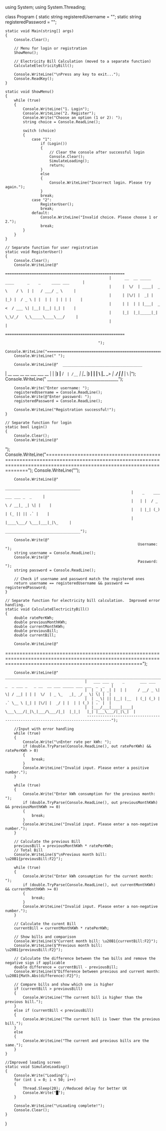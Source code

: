 using System;
using System.Threading;

class Program
{
    static string registeredUsername = "";
    static string registeredPassword = "";

    static void Main(string[] args)
    {
        Console.Clear();

        // Menu for login or registration
        ShowMenu();

        // Electricity Bill Calculation (moved to a separate function)
        CalculateElectricityBill();

        Console.WriteLine("\nPress any key to exit...");
        Console.ReadKey();
    }

    static void ShowMenu()
    {
        while (true)
        {
            Console.WriteLine("1. Login");
            Console.WriteLine("2. Register");
            Console.Write("Choose an option (1 or 2): ");
            string choice = Console.ReadLine();

            switch (choice)
            {
                case "1":
                    if (Login())
                    {
                        // Clear the console after successful login
                        Console.Clear();
                        SimulateLoading();
                        return;
                    }
                    else
                    {
                        Console.WriteLine("Incorrect login. Please try again.");
                    }
                    break;
                case "2":
                    RegisterUser();
                    break;
                default:
                    Console.WriteLine("Invalid choice. Please choose 1 or 2.");
                    break;
            }
        }
    }

    // Separate function for user registration
    static void RegisterUser()
    {
        Console.Clear();
        Console.WriteLine(@"
                                                    ======================================================
                                                   |      __  __ _____ ____      _    _     ____ ___      |
                                                   |     |  \/  | ____|  _ \    / \  | |   / ___/ _ \     |
                                                   |     | |\/| |  _| | |_) |  / _ \ | |  | |  | | | |    |
                                                   |     | |  | | |___|  _ <  / ___ \| |__| |__| |_| |    |
                                                   |     |_|  |_|_____|_| \_\/_/   \_\_____\____\___/     |
                                                   |                                                      |
                                                    ======================================================

                                              ");
        Console.WriteLine("============================================================================================================================================================");
        Console.WriteLine(" ");

        Console.WriteLine(@"  ____________________________________
 |  __   ___  __     __  ___  ___  __  |
 | |__) |__  / _` | /__`  |  |__  |__) |
 | |  \ |___ \__> | .__/  |  |___ |  \ |");
        Console.WriteLine("  ____________________________________");

        Console.Write("Enter username: ");
        registeredUsername = Console.ReadLine();
        Console.Write(@"Enter password: ");
        registeredPassword = Console.ReadLine();

        Console.WriteLine("Registration successful!");
    }

    // Separate function for login
    static bool Login()
    {
        Console.Clear();
        Console.WriteLine(@"
");
        Console.WriteLine("============================================================================================================================================================");
        Console.WriteLine("");

        Console.WriteLine(@"
                                                             __________________________________
                                                             |    _    ___   ___ ___ _  _     |
                                                             |   | |  / _ \ / __|_ _| \| |    |
                                                             |   | |_| (_) | (_ || || .` |    |
                                                             |   |____\___/ \___|___|_|\_     |
                                                             __________________________________");

        Console.Write(@"
                                                                Username: ");
        string username = Console.ReadLine();
        Console.Write(@"
                                                                Password: ");
        string password = Console.ReadLine();

        // Check if username and password match the registered ones
        return username == registeredUsername && password == registeredPassword;
    }

    // Separate function for electricity bill calculation.  Improved error handling.
    static void CalculateElectricityBill()
    {
        double ratePerKWh;
        double previousMonthKWh;
        double currentMonthKWh;
        double previousBill;
        double currentBill;

        Console.WriteLine(@"
============================================================================================================================================================");

        Console.WriteLine(@"                                         _________________________________________________________________________________ 
                                        |   ___ ___ _    _       ___ ___  _  _ ___ _   _ __  __ ___ _____ ___ ___  _  _   |
                                        |  | _ )_ _| |  | |     / __/ _ \| \| / __| | | |  \/  | _ \_   _|_ _/ _ \| \| |  |
                                        |  | _ \| || |__| |__  | (_| (_) | .` \__ \ |_| | |\/| |  _/ | |  | | (_) | .` |  |
                                        |  |___/___|____|____|  \___\___/|_|\_|___/\___/|_|  |_|_|   |_| |___\___/|_|\_|  |
                                         ---------------------------------------------------------------------------------");

        //Input with error handling
        while (true)
        {
            Console.Write("\nEnter rate per kWh: ");
            if (double.TryParse(Console.ReadLine(), out ratePerKWh) && ratePerKWh > 0)
            {
                break;
            }
            Console.WriteLine("Invalid input. Please enter a positive number.");
        }

        while (true)
        {
            Console.Write("Enter kWh consumption for the previous month: ");
            if (double.TryParse(Console.ReadLine(), out previousMonthKWh) && previousMonthKWh >= 0)
            {
                break;
            }
            Console.WriteLine("Invalid input. Please enter a non-negative number.");
        }

        // Calculate the previous Bill
        previousBill = previousMonthKWh * ratePerKWh;
        // Total Bill
        Console.WriteLine($"\nPrevious month bill: \u20B1{previousBill:F2}");

        while (true)
        {
            Console.Write("Enter kWh consumption for the current month: ");
            if (double.TryParse(Console.ReadLine(), out currentMonthKWh) && currentMonthKWh >= 0)
            {
                break;
            }
            Console.WriteLine("Invalid input. Please enter a non-negative number.");
        }

        // Calculate the curent Bill
        currentBill = currentMonthKWh * ratePerKWh;

        // Show bills and comparison
        Console.WriteLine($"Current month bill: \u20B1{currentBill:F2}");
        Console.WriteLine($"Previous month bill: \u20B1{previousBill:F2}");

        // Calculate the difference between the two bills and remove the negative sign if applicable
        double difference = currentBill - previousBill;
        Console.WriteLine($"Difference between previous and current month: \u20B1{Math.Abs(difference):F2}");

        // Compare bills and show which one is higher
        if (currentBill > previousBill)
        {
            Console.WriteLine("The current bill is higher than the previous bill.");
        }
        else if (currentBill < previousBill)
        {
            Console.WriteLine("The current bill is lower than the previous bill.");
        }
        else
        {
            Console.WriteLine("The current and previous bills are the same.");
        }
    }

    //Improved loading screen
    static void SimulateLoading()
    {
        Console.Write("Loading");
        for (int i = 0; i < 50; i++)
        {
            Thread.Sleep(20); //Reduced delay for better UX
            Console.Write("█");
        }

        Console.WriteLine("\nLoading complete!");
        Console.Clear();
    }
}
